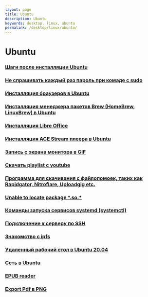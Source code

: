 ```yaml
---
layout: page
title: Ubuntu
description: Ubuntu
keywords: desktop, linux, ubuntu
permalink: /desktop/linux/ubuntu/
---
```


# Ubuntu

### [Шаги после инсталляции Ubuntu](/desktop/linux/ubuntu/setup/)

### [Не спрашивать каждый раз пароль при комаде с sudo](/desktop/linux/ubuntu/setup/do-not-ask-root-password/)

### [Инсталляция браузеров в Ubuntu](/desktop/linux/ubuntu/browser/)

### [Инсталляция менеджера пакетов Brew (HomeBrew, LinuxBrew) в Ubuntu](/desktop/linux/ubuntu/brew/)

### [Инсталляция Libre Office](/desktop/linux/ubuntu/libreoffice/)

### [Инсталляция ACE Stream плеера в Ubuntu](/desktop/linux/ubuntu/ace-stream-player/)

### [Запись с экрана монитора в GIF](/desktop/linux/ubuntu/how-to-record-from-desktop-to-gif/)

### [Скачать playlist с youtube](/desktop/linux/ubuntu/download-youtube-playlist/)

### [Программа для скачивания с файлопомоек, таких как Rapidgator, Nitroflare, Uploadgig etc.](/desktop/linux/ubuntu/download-from-file-hostings/)

### [Unable to locate package **\***.so.\*](/desktop/linux/ubuntu/install-package-for-missing-libraries/)

### [Команды запуска сервисов systemd (systemctl)](/desktop/linux/systemctl/)

### [Подключение к серверу по SSH](/desktop/linux/ubuntu/setup-ssh-connection/)

### [Знакомство с ipfs](/desktop/linux/ubuntu/ipfs/)

### [Удаленный рабочий стол в Ubuntu 20.04](/desktop/linux/remote-desktop/ubuntu/vnc-server/)

### [Сеть в Ubuntu](/desktop/linux/ubuntu/network/)

### [EPUB reader](https://johnfactotum.github.io/foliate/)

### [Export Pdf в PNG](/desktop/linux/ubuntu/export-pdf-to-png/)
